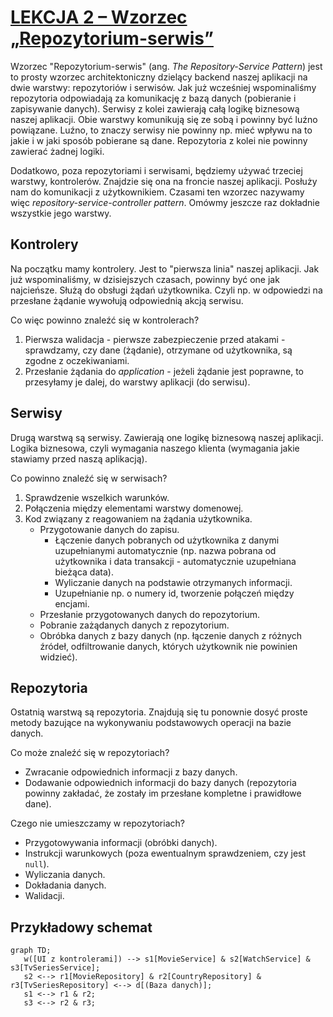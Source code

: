 # [LEKCJA 2 – Wzorzec „Repozytorium-serwis”](https://kurs.szkoladotneta.pl/zostan-programista-asp-net/tydzien-8-od-widoku-do-modelu/lekcja-2-wzorzec-repozytorium-serwis/)
Wzorzec "Repozytorium-serwis" (ang. _The Repository-Service Pattern_) jest to prosty wzorzec architektoniczny dzielący backend naszej aplikacji na dwie warstwy: repozytoriów i serwisów. Jak już wcześniej wspominaliśmy repozytoria odpowiadają za komunikację z bazą danych (pobieranie i zapisywanie danych). Serwisy z kolei zawierają całą logikę biznesową naszej aplikacji. Obie warstwy komunikują się ze sobą i powinny być luźno powiązane. Luźno, to znaczy serwisy nie powinny np. mieć wpływu na to jakie i w jaki sposób pobierane są dane. Repozytoria z kolei nie powinny zawierać żadnej logiki.

Dodatkowo, poza repozytoriami i serwisami, będziemy używać trzeciej warstwy, kontrolerów. Znajdzie się ona na froncie naszej aplikacji. Posłuży nam do komunikacji z użytkownikiem. Czasami ten wzorzec nazywamy więc _repository-service-controller pattern_. Omówmy jeszcze raz dokładnie wszystkie jego warstwy.

## Kontrolery
Na początku mamy kontrolery. Jest to "pierwsza linia" naszej aplikacji. Jak już wspominaliśmy, w dzisiejszych czasach, powinny być one jak najcieńsze. Służą do obsługi żądań użytkownika. Czyli np. w odpowiedzi na przesłane żądanie wywołują odpowiednią akcją serwisu.

Co więc powinno znaleźć się w kontrolerach?
1. Pierwsza walidacja - pierwsze zabezpieczenie przed atakami - sprawdzamy, czy dane (żądanie), otrzymane od użytkownika, są zgodne z oczekiwaniami.
2. Przesłanie żądania do _application_ - jeżeli żądanie jest poprawne, to przesyłamy je dalej, do warstwy aplikacji (do serwisu).

## Serwisy
Drugą warstwą są serwisy. Zawierają one logikę biznesową naszej aplikacji. Logika biznesowa, czyli wymagania naszego klienta (wymagania jakie stawiamy przed naszą aplikacją).

Co powinno znaleźć się w serwisach?
1. Sprawdzenie wszelkich warunków.
2. Połączenia między elementami warstwy domenowej.
3. Kod związany z reagowaniem na żądania użytkownika.
    * Przygotowanie danych do zapisu.
        * Łączenie danych pobranych od użytkownika z danymi uzupełnianymi automatycznie (np. nazwa pobrana od użytkownika i data transakcji - automatycznie uzupełniana bieżąca data).
        * Wyliczanie danych na podstawie otrzymanych informacji.
        * Uzupełnianie np. o numery id, tworzenie połączeń między encjami.
    * Przesłanie przygotowanych danych do repozytorium.
    * Pobranie zażądanych danych z repozytorium.
    * Obróbka danych z bazy danych (np. łączenie danych z różnych źródeł, odfiltrowanie danych, których użytkownik nie powinien widzieć).

## Repozytoria
Ostatnią warstwą są repozytoria. Znajdują się tu ponownie dosyć proste metody bazujące na wykonywaniu podstawowych operacji na bazie danych.

Co może znaleźć się w repozytoriach?
* Zwracanie odpowiednich informacji z bazy danych.
* Dodawanie odpowiednich informacji do bazy danych (repozytoria powinny zakładać, że zostały im przesłane kompletne i prawidłowe dane).

Czego nie umieszczamy w repozytoriach?
* Przygotowywania informacji (obróbki danych).
* Instrukcji warunkowych (poza ewentualnym sprawdzeniem, czy jest `null`).
* Wyliczania danych.
* Dokładania danych.
* Walidacji.

## Przykładowy schemat
```mermaid
graph TD;
   w([UI z kontrolerami]) --> s1[MovieService] & s2[WatchService] & s3[TvSeriesService];
   s2 <--> r1[MovieRepository] & r2[CountryRepository] & r3[TvSeriesRepository] <--> d[(Baza danych)];
   s1 <--> r1 & r2;
   s3 <--> r2 & r3;
```
